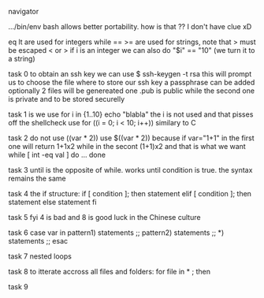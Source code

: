navigator

.../bin/env bash allows better portability. how is that ?? I don't have clue xD

eq lt are used for integers while == >= are used for strings, note that > must be escaped \< or \>
if i is an integer we can also do "$i" == "10" (we turn it to a string)

task 0
to obtain an ssh key we can use $ ssh-keygen -t rsa
this will prompt us to choose the file where to store our ssh key
a passphrase can be added optionally
2 files will be genereated one .pub is public while the second one is private and to be stored securelly

task 1
is we use
for i in {1..10}
	echo "blabla"
the i is not used and that pisses off the shellcheck
use
for ((i = 0; i < 10; i++))
similary to C

task 2
do not use $(($var * 2)) use $((var * 2))
because if var="1+1" in the first one will return 1+1x2 while in the secont (1+1)x2 and that is what we want
while [ int -eq val ]
do
	...
done

task 3
until is the opposite of while. works until condition is true.
the syntax remains the same

task 4
the if structure:
if [ condition ]; then
	statement
elif [ condition ]; then
	statement
else
	statement
fi

task 5
fyi 4 is bad and 8 is good luck in the Chinese culture

task 6
case var in
	pattern1)
		statements
		;;
	pattern2)
		statements
		;;
	*)
		statements
		;;
esac

task 7
nested loops

task 8
to itterate accross all files and folders:
for file in * ; then

task 9
